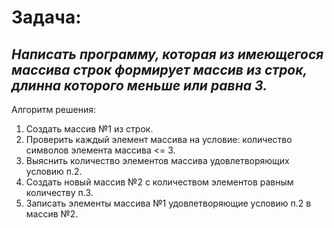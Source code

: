 # **Задача:**
## *Написать программу, которая из имеющегося массива строк формирует массив из строк, длинна которого меньше или равна 3.*
Алгоритм решения:
1. Создать массив №1 из строк.
2. Проверить каждый элемент массива на условие: количество символов элемента массива <= 3.
3. Выяснить количество элементов массива удовлетворяющих условию п.2.
4. Создать новый массив №2 с количеством элементов равным количеству п.3.
5. Записать элементы массива №1 удовлетворяющие условию п.2 в массив №2.